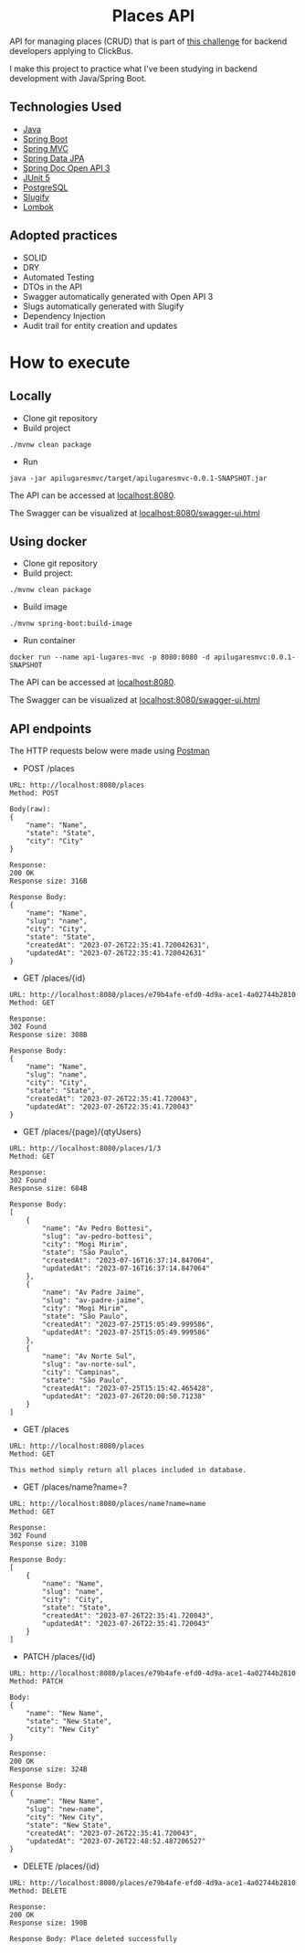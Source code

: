 <h1 align="center">Places API</h1>

API for managing places (CRUD) that is part of [this challenge](https://github.com/RocketBus/quero-ser-clickbus/tree/master/testes/backend-developer) for backend developers applying to ClickBus.

I make this project to practice what I've been studying in backend development with Java/Spring Boot.

## Technologies Used

- [Java](https://docs.oracle.com/en/java/)
- [Spring Boot](https://spring.io/projects/spring-boot/)
- [Spring MVC](https://docs.spring.io/spring-framework/reference/web/webmvc.html)
- [Spring Data JPA](https://spring.io/projects/spring-data-jpa)
- [Spring Doc Open API 3](https://springdoc.org)
- [JUnit 5](https://junit.org/junit5/docs/current/user-guide/)
- [PostgreSQL](https://www.postgresql.org)
- [Slugify](https://github.com/slugify/slugify)
- [Lombok](https://projectlombok.org)

## Adopted practices

- SOLID
- DRY
- Automated Testing
- DTOs in the API
- Swagger automatically generated with Open API 3
- Slugs automatically generated with Slugify
- Dependency Injection
- Audit trail for entity creation and updates

# How to execute

## Locally

- Clone git repository
- Build project

```
./mvnw clean package
```

- Run

```
java -jar apilugaresmvc/target/apilugaresmvc-0.0.1-SNAPSHOT.jar
```

The API can be accessed at [localhost:8080](http://localhost:8080).

The Swagger can be visualized at [localhost:8080/swagger-ui.html](http://localhost:8080/swagger-ui.html)

## Using docker

- Clone git repository
- Build project:

```
./mvnw clean package
```

- Build image

```
./mvnw spring-boot:build-image
```

- Run container

```
docker run --name api-lugares-mvc -p 8080:8080 -d apilugaresmvc:0.0.1-SNAPSHOT
```

The API can be accessed at [localhost:8080](http://localhost:8080).

The Swagger can be visualized at [localhost:8080/swagger-ui.html](http://localhost:8080/swagger-ui.html)

## API endpoints

The HTTP requests below were made using [Postman](https://www.postman.com/downloads/)

- POST /places

```
URL: http://localhost:8080/places
Method: POST

Body(raw):
{
    "name": "Name",
    "state": "State",
    "city": "City"
}

Response:
200 OK
Response size: 316B

Response Body:
{
    "name": "Name",
    "slug": "name",
    "city": "City",
    "state": "State",
    "createdAt": "2023-07-26T22:35:41.720042631",
    "updatedAt": "2023-07-26T22:35:41.720042631"
}
```

- GET /places/{id}

```
URL: http://localhost:8080/places/e79b4afe-efd0-4d9a-ace1-4a02744b2810
Method: GET

Response:
302 Found
Response size: 308B

Response Body:
{
    "name": "Name",
    "slug": "name",
    "city": "City",
    "state": "State",
    "createdAt": "2023-07-26T22:35:41.720043",
    "updatedAt": "2023-07-26T22:35:41.720043"
}
```

- GET /places/{page}/{qtyUsers}

```
URL: http://localhost:8080/places/1/3
Method: GET

Response:
302 Found
Response size: 684B

Response Body:
[
    {
        "name": "Av Pedro Bottesi",
        "slug": "av-pedro-bottesi",
        "city": "Mogi Mirim",
        "state": "São Paulo",
        "createdAt": "2023-07-16T16:37:14.847064",
        "updatedAt": "2023-07-16T16:37:14.847064"
    },
    {
        "name": "Av Padre Jaime",
        "slug": "av-padre-jaime",
        "city": "Mogi Mirim",
        "state": "São Paulo",
        "createdAt": "2023-07-25T15:05:49.999586",
        "updatedAt": "2023-07-25T15:05:49.999586"
    },
    {
        "name": "Av Norte Sul",
        "slug": "av-norte-sul",
        "city": "Campinas",
        "state": "São Paulo",
        "createdAt": "2023-07-25T15:15:42.465428",
        "updatedAt": "2023-07-26T20:00:50.71238"
    }
]
```

- GET /places

```
URL: http://localhost:8080/places
Method: GET

This method simply return all places included in database.
```

- GET /places/name?name=?

```
URL: http://localhost:8080/places/name?name=name
Method: GET

Response:
302 Found
Response size: 310B

Response Body:
[
    {
        "name": "Name",
        "slug": "name",
        "city": "City",
        "state": "State",
        "createdAt": "2023-07-26T22:35:41.720043",
        "updatedAt": "2023-07-26T22:35:41.720043"
    }
]
```

- PATCH /places/{id}

```
URL: http://localhost:8080/places/e79b4afe-efd0-4d9a-ace1-4a02744b2810
Method: PATCH

Body:
{
    "name": "New Name",
    "state": "New State",
    "city": "New City"
}

Response:
200 OK
Response size: 324B

Response Body:
{
    "name": "New Name",
    "slug": "new-name",
    "city": "New City",
    "state": "New State",
    "createdAt": "2023-07-26T22:35:41.720043",
    "updatedAt": "2023-07-26T22:48:52.487206527"
}
```

- DELETE /places/{id}

```
URL: http://localhost:8080/places/e79b4afe-efd0-4d9a-ace1-4a02744b2810
Method: DELETE

Response:
200 OK
Response size: 190B

Response Body: Place deleted successfully
```
